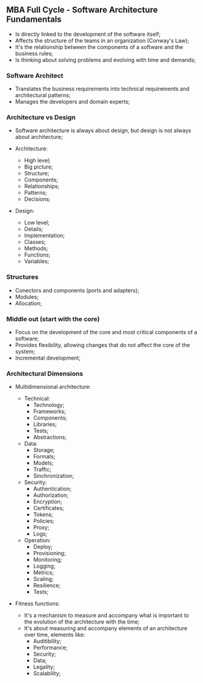 ## MBA Full Cycle - Software Architecture Fundamentals

- Is directly linked to the development of the software itself;
- Affects the structure of the teams in an organization (Conway's Law);
- It's the relationship between the components of a software and the business rules;
- Is thinking about solving problems and evolving with time and demands;

### Software Architect

- Translates the business requirements into technical requirements and architectural patterns;
- Manages the developers and domain experts;

### Architecture vs Design

- Software architecture is always about design, but design is not always about architecture;

- Architecture:
    - High level;
    - Big picture;
    - Structure;
    - Components;
    - Relationships;
    - Patterns;
    - Decisions;

- Design:
    - Low level;
    - Details;
    - Implementation;
    - Classes;
    - Methods;
    - Functions;
    - Variables;

### Structures

- Conectors and components (ports and adapters);
- Modules;
- Allocation;

### Middle out (start with the core)

- Focus on the development of the core and most critical components of a software;
- Provides flexibility, allowing changes that do not affect the core of the system;
- Incremental development;

### Architectural Dimensions

- Multidimensional architecture:
    - Technical:
        - Technology;
        - Frameworks;
        - Components;
        - Libraries;
        - Tests;
        - Abstractions;
    - Data:
        - Storage;
        - Formats;
        - Models;
        - Traffic;
        - Sinchronization;
    - Security:
        - Authentication;
        - Authorization;
        - Encryption;
        - Certificates;
        - Tokens;
        - Policies;
        - Proxy;
        - Logs;
    - Operation:
        - Deploy;
        - Provisioning;
        - Monitoring;
        - Logging;
        - Metrics;
        - Scaling;
        - Resilience;
        - Tests;

- Fitness functions:
    - It's a mechanism to measure and accompany what is important to the evolution of the architecture with the time;
    - It's about measuring and accompany elements of an architecture over time, elements like:
        - Auditibility;
        - Performance;
        - Security;
        - Data;
        - Legality;
        - Scalability;